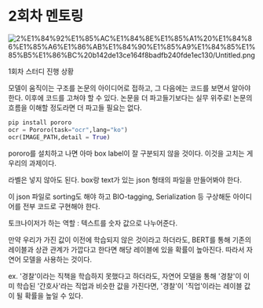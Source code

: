 # 2회차 멘토링

![2%E1%84%92%E1%85%AC%E1%84%8E%E1%85%A1%20%E1%84%86%E1%85%A6%E1%86%AB%E1%84%90%E1%85%A9%E1%84%85%E1%85%B5%E1%86%BC%20b142de13ce164f8badfb240fde1ec130/Untitled.png](2%E1%84%92%E1%85%AC%E1%84%8E%E1%85%A1%20%E1%84%86%E1%85%A6%E1%86%AB%E1%84%90%E1%85%A9%E1%84%85%E1%85%B5%E1%86%BC%20b142de13ce164f8badfb240fde1ec130/Untitled.png)

1회차 스터디 진행 상황

모델이 움직이는 구조를 논문의 아이디어로 접하고, 그 다음에는 코드를 보면서 알아야 한다. 이후에 코드를 고쳐야 할 수 있다. 논문을 더 파고들기보다는 실무 위주로! 논문의 흐름을 이해할 정도라면 더 파고들 필요는 없다. 

```python
pip install pororo
ocr = Pororo(task="ocr",lang="ko")
ocr(IMAGE_PATH,detail = True)
```

pororo를 설치하고 나면 아마 box label이 잘 구분되지 않을 것이다. 이것을 고치는 게 우리의 과제이다.

라벨은 넣지 않아도 된다. box랑 text가 있는 json 형태의 파일을 만들어봐야 한다. 

이 json 파일로 sorting도 해야 하고 BIO-tagging, Serialization 등 구상해둔 아이디어를 전부 코드로 구현해야 한다. 

토크나이저가 하는 역할 : 텍스트를 숫자 값으로 나누어준다. 

만약 우리가 가진 값이 이전에 학습되지 않은 것이라고 하더라도, BERT를 통해 기존의 레이블과 상관 관계가 가깝다고 한다면 해당 레이블에 있을 확률이 높아진다. 따라서 자연어 모델을 사용하는 것이다. 

ex. '경찰'이라는 직책을 학습하지 못했다고 하더라도, 자연어 모델을 통해 '경찰'이 이미 학습된 '간호사'라는 직업과 비슷한 값을 가진다면, '경찰'이 '직업'이라는 레이블 값이 될 확률을 높일 수 있다.